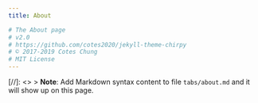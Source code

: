 ```yaml
---
title: About

# The About page
# v2.0
# https://github.com/cotes2020/jekyll-theme-chirpy
# © 2017-2019 Cotes Chung
# MIT License
---
```


[//]: <>     > **Note**: Add Markdown syntax content to file `tabs/about.md` and it will show up on this page.
